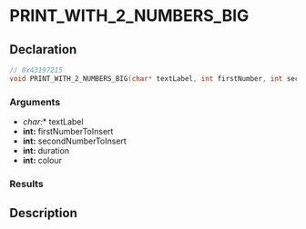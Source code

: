 # PRINT_WITH_2_NUMBERS_BIG

## Declaration
```cpp
// 0x43197215
void PRINT_WITH_2_NUMBERS_BIG(char* textLabel, int firstNumber, int secondNumber, int duration, int colour);
```

### Arguments
- **char*:** textLabel
- **int:** firstNumberToInsert
- **int:** secondNumberToInsert
- **int:** duration
- **int:** colour

### Results

## Description
